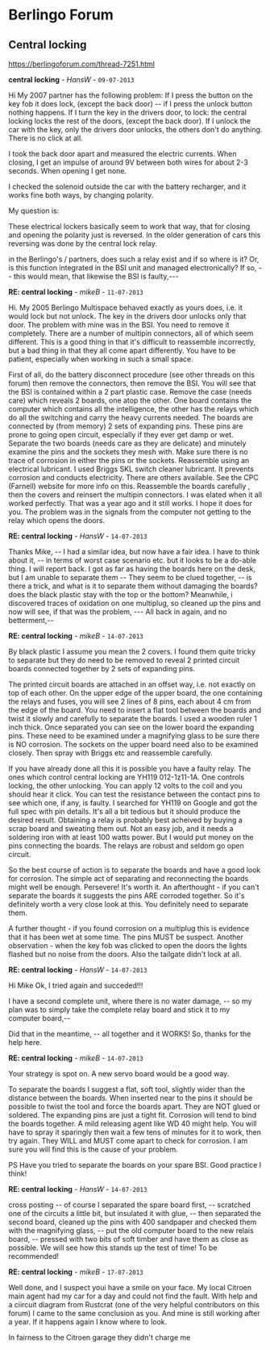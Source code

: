 # Berlingo Forum
## Central locking
https://berlingoforum.com/thread-7251.html

**central locking** - *HansW* - `09-07-2013`

Hi
My 2007 partner has the following problem:
If I press the button on the key fob it does lock, (except the back door) -- if I press the unlock button nothing happens.
If I turn the key in the drivers door, to lock: the central locking locks the rest of the doors, (except the back door).
If I unlock the car with the key, only the drivers door unlocks, the others don't do anything. There is no click at all.

I took the back door apart and measured the electric currents.
When closing, I get an impulse of around 9V between both wires for about 2-3 seconds.
When opening I get none.

I checked the solenoid outside the car with the battery recharger, and it works fine both ways, by changing polarity.

My question is:

These electrical lockers basically seem to work that way, that for closing and opening the polarity just is reversed.
In the older generation of cars this reversing was done by the central lock relay.

in the Berlingo's / partners, does such a relay exist and if so where is it?
Or, is this function integrated in the BSI unit and managed electronically?
If so, -- this would mean, that likewise the BSI is faulty,---

**RE: central locking** - *mikeB* - `11-07-2013`

Hi. My 2005 Berlingo Multispace behaved exactly as yours does, i.e. it would lock but not unlock. The key in the drivers door unlocks only that door.
The problem with mine was in the BSI. You need to remove it completely. There are a number of multipin connectors, all of which seem different. This is a good thing in that it's difficult to reassemble incorrectly, but a bad thing in that they all come apart differently. You have to be patient, especially when working in such a small space.

First of all, do the battery disconnect procedure (see other threads on this forum) then remove the connectors, then remove the BSI. You will see that the BSI is contained within a 2 part plastic case. Remove the case (needs care) which reveals 2 boards, one atop the other. One board contains the computer which contains all the intelligence, the other has the relays which do all the switching and carry the heavy currents needed. The boards are connected by (from memory) 2 sets of expanding pins. These pins are prone to going open circuit, especially if they ever get damp or wet. Separate the two boards (needs care as they are delicate) and minutely examine the pins and the sockets they mesh with. Make sure there is no trace of corrosion in either the pins or the sockets. Reassemble using an electrical lubricant. I used Briggs SKL switch cleaner lubricant. It prevents corrosion and conducts electricity. There are others available. See the CPC (Farnell) website for more info on this.
Reassemble the boards carefully , then the covers and reinsert the multipin connectors. I was elated when it all worked perfectly. That was a year ago and it still works. I hope it does for you. The problem was in the signals from the computer not getting to the relay which opens the doors.

**RE: central locking** - *HansW* - `14-07-2013`

Thanks Mike, -- I had a similar idea, but now have a fair idea. I have to think about it, -- in terms of worst case scenario etc. but it looks to be a do-able thing.
I will report back.
I got as far as having the boards here on the desk, but I am unable to separate them -- They seem to be clued together, -- is there a trick, and what is it to separate them without damaging the boards? does the black plastic stay with the top or the bottom?
Meanwhile, i discovered traces of oxidation on one multiplug, so cleaned up the pins and now will see, if that was the problem, ---
All back in again, and no betterment,--

**RE: central locking** - *mikeB* - `14-07-2013`

By black plastic I assume you mean the 2 covers. I found them quite tricky to separate but they do need to be removed to reveal 2 printed circuit boards connected together by 2 sets of expanding pins.

The printed circuit boards are attached in an offset way, i.e. not exactly on top of each other. On the upper edge of the upper board, the one containing the relays and fuses, you will see 2 lines of 8 pins, each about 4 cm from the edge of the board. You need to insert a flat tool between the boards and twist it slowly and carefully to separate the boards. I used a wooden ruler 1 inch thick. Once separated you can see on the lower board the expanding pins. These need to be examined under a magnifying glass to be sure there is NO corrosion. The sockets on the upper board need also to be examined closely. Then spray with Briggs etc and reassemble carefully.

If you have already done all this it is possible you have a faulty relay. The ones which control central locking are YH119 012-1z11-1A. One controls locking, the other unlocking. You can apply 12 volts to the coil and you should hear it click. You can test the resistance between the contact pins to see which one, if any, is faulty. I searched for YH119 on Google and got the full spec with pin details. It's all a bit tedious but it should produce the desired result. Obtaining a relay is probably best acheived by buying a scrap board and sweating them out. Not an easy job, and it needs a soldering iron with at least 100 watts power. But I would put money on the pins connecting the boards. The relays are robust and seldom go open circuit.

So the best course of action is to separate the boards and have a good look for corrosion. The simple act of separating and reconnecting the boards might well be enough. Persevere! It's worth it. An afterthought - if you can't separate the boards it suggests the pins ARE corroded together. So it's definitely worth a very close look at this. You definitely need to separate them.

A further thought - if you found corrosion on a multiplug this is evidence that it has been wet at some time. The pins MUST be suspect. Another observation - when the key fob was clicked to open the doors the lights flashed but no noise from the doors. Also the tailgate didn't lock at all.

**RE: central locking** - *HansW* - `14-07-2013`

Hi Mike
Ok, I tried again and succeded!!!

I have a second complete unit, where there is no water damage, -- so my plan was to simply take the complete relay board and stick it to my computer board,--

Did that in the meantime, -- all together and it WORKS!
So, thanks for the help here.

**RE: central locking** - *mikeB* - `14-07-2013`

Your strategy is spot on. A new servo board would be a good way.

To separate the boards I suggest a flat, soft tool, slightly wider than the distance between the boards. When inserted near to the pins it should be possible to twist the tool and force the boards apart. They are NOT glued or soldered. The expanding pins are just a tight fit. Corrosion will tend to bind the boards together. A mild releasing agent like WD 40 might help. You will have to spray it sparingly then wait a few tens of minutes for it to work, then try again. They WILL and MUST come apart to check for corrosion. I am sure you will find this is the cause of your problem.

PS Have you tried to separate the boards on your spare BSI. Good practice I think!

**RE: central locking** - *HansW* - `14-07-2013`

cross posting -- of course I separated the spare board first, -- scratched one of the circuits a little bit, but insulated it with glue, -- then separated the second board, cleaned up the pins with 400 sandpaper and checked them with the magnifying glass, -- put the old computer board to the new relais board, -- pressed with two bits of soft timber and have them as close as possible.
We will see how this stands up the test of time!
To be recommended!

**RE: central locking** - *mikeB* - `17-07-2013`

Well done, and I suspect youi have a smile on your face. My local Citroen main agent had my car for a day and could not find the fault. With help and a ciircuit diagram from Rustcrat (one of the very helpful contributors on this forum) I came to the same conclusion as you. And mine is still working after a year. If it happens again I know where to look.

In fairness to the Citroen garage they didn't charge me